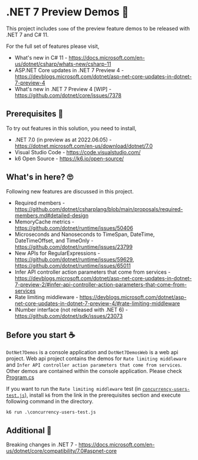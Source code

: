 # .NET 7 Preview Demos :rocket:

This project includes `some`  of the preview feature demos to be released with .NET 7 and C# 11.

For the full set of features please visit,

- What's new in C# 11 - https://docs.microsoft.com/en-us/dotnet/csharp/whats-new/csharp-11
- ASP.NET Core updates in .NET 7 Preview 4 - https://devblogs.microsoft.com/dotnet/asp-net-core-updates-in-dotnet-7-preview-4
- What's new in .NET 7 Preview 4 [WIP] - https://github.com/dotnet/core/issues/7378

## Prerequisites :speech_balloon:
To try out features in this solution, you need to install,

- .NET 7.0 (in preview as at 2022.06.05) - https://dotnet.microsoft.com/en-us/download/dotnet/7.0
- Visual Studio Code - https://code.visualstudio.com/
- k6 Open Source - https://k6.io/open-source/

## What's in here? :roll_eyes:

Following new features are discussed in this project.

- Required members - https://github.com/dotnet/csharplang/blob/main/proposals/required-members.md#detailed-design
- MemoryCache metrics - https://github.com/dotnet/runtime/issues/50406
- Microseconds and Nanoseconds to TimeSpan, DateTime, DateTimeOffset, and TimeOnly - https://github.com/dotnet/runtime/issues/23799
- New APIs for RegularExpressions - https://github.com/dotnet/runtime/issues/59629, https://github.com/dotnet/runtime/issues/65011
- Infer API controller action parameters that come from services - https://devblogs.microsoft.com/dotnet/asp-net-core-updates-in-dotnet-7-preview-2/#infer-api-controller-action-parameters-that-come-from-services
- Rate limiting middleware - https://devblogs.microsoft.com/dotnet/asp-net-core-updates-in-dotnet-7-preview-4/#rate-limiting-middleware
- INumber interface (not released with .NET 6) - https://github.com/dotnet/sdk/issues/23073

## Before you start :coffee:
`DotNet7Demos` is a console application and `DotNet7DemosWeb` is a web api project. Web api project contains the demos for `Rate limiting middleware` and `Infer API controller action parameters that come from services`.
Other demos are contained within the console application. Please check [Program.cs](./DotNet7Demos/Program.cs)

If you want to run the `Rate limiting middleware` test (in [`concurrency-users-test.js`](./DotNet7DemosWeb/concurrency-users-test.js)), install `k6` from the link in the prerequisites section and execute following command in the directory.
```
k6 run .\concurrency-users-test.js
```

## Additional :anger:
Breaking changes in .NET 7 - https://docs.microsoft.com/en-us/dotnet/core/compatibility/7.0#aspnet-core


